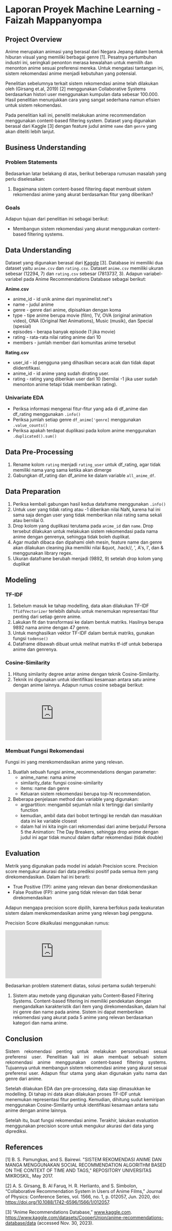 # Laporan Proyek Machine Learning - Faizah Mappanyompa

## Project Overview

Anime merupakan animasi yang berasal dari Negara Jepang dalam bentuk hiburan visual yang memiliki berbagai genre [1]. Pesatnya pertumbuhan industri ini, seringkali penonton merasa kewalahan untuk memilih dan menonton anime sesuai preferensi mereka. Untuk mengatasi tantangan ini, sistem rekomendasi anime menjadi kebutuhan yang potensial.

Penelitian sebelumnya terkait sistem rekomendasi anime telah dilakukan oleh (Girsang et.al, 2019) [2] menggunakan Collaborative Systems berdasarkan histori user menggunakan kumpulan data sebesar 100.000. Hasil penelitian menunjukkan cara yang sangat sederhana namun efisien untuk sistem rekomendasi.

Pada penelitian kali ini, peneliti melakukan anime recommendation menggunakan content-based filtering system. Dataset yang digunakan berasal dari Kaggle [3] dengan feature judul anime `name` dan `genre` yang akan diteliti lebih lanjut.

## Business Understanding

### Problem Statements

Bedasarkan latar belakang di atas, berikut beberapa rumusan masalah yang perlu diselesaikan:

1. Bagaimana sistem content-based filtering dapat membuat sistem rekomendasi anime yang akurat berdasarkan fitur yang diberikan?

### Goals

Adapun tujuan dari penelitian ini sebagai berikut:

- Membangun sistem rekomendasi yang akurat menggunakan content-based filtering systems.

## Data Understanding

Dataset yang digunakan berasal dari [Kaggle](https://www.kaggle.com/datasets/CooperUnion/anime-recommendations-database/data) [3]. Database ini memiliki dua dataset yaitu `anime.csv` dan `rating.csv`. Dataset `anime.csv` memiliki ukuran sebesar (12294, 7) dan `rating.csv` sebesar (7813737, 3). Adapun variabel-variabel pada Anime Recommendations Database sebagai berikut:

**Anime.csv**

- anime_id - id unik anime dari myanimelist.net's
- name - judul anime
- genre - genre dari anime, dipisahkan dengan koma
- type - tipe anime berupa movie (film), TV, OVA (original animation video), ONA (Original Net Animations), Music (musik), dan Special (spesial)
- episodes - berapa banyak episode (1 jika movie)
- rating - rata-rata nilai rating anime dari 10
- members - jumlah member dari komunitas anime tersebut

**Rating.csv**

- user_id - id pengguna yang dihasilkan secara acak dan tidak dapat diidentifikasi.
- anime_id - id anime yang sudah dirating user.
- rating - rating yang diberikan user dari 10 (bernilai -1 jika user sudah menonton anime tetapi tidak memberikan rating).

### Univariate EDA

- Periksa informasi mengenai fitur-fitur yang ada di df_anime dan df_rating menggunakan `.info()`
- Periksa jumlah setiap genre `df_anime['genre]` menggunakan `.value_counts()`
- Periksa apakah terdapat duplikasi pada kolom anime menggunakan `.duplicated().sum()`

## Data Pre-Processing

1. Rename kolom `rating` menjadi `rating_user` untuk df_rating, agar tidak memiliki nama yang sama ketika akan dimerge
2. Gabungkan df_rating dan df_anime ke dalam variable `all_anime_df`.

## Data Preparation

1. Periksa kembali gabungan hasil kedua dataframe menggunakan `.info()`
2. Untuk user yang tidak rating atau -1 diberikan nilai NaN, karena hal ini sama saja dengan user yang tidak memberikan nilai rating sama sekali atau bernilai 0.
3. Drop kolom yang duplikasi terutama pada `anime_id` dan `name`. Drop tersebut dilakukan untuk melakukan sistem rekomendasi pada nama anime dengan genrenya, sehingga tidak boleh duplikat.
4. Agar mudah dibaca dan dipahami oleh mesin, feature name dan genre akan dilakukan cleaning jika memiliki nilai &quot, .hack//, ', A's, I', dan & menggunakan library regex.
5. Ukuran dataframe berubah menjadi (9892, 9) setelah drop kolom yang duplikat

## Modeling

### TF-IDF

1. Sebelum masuk ke tahap modelling, data akan dilakukan TF-IDF `TfidfVectorizer` terlebih dahulu untuk menemukan representasi fitur penting dari setiap genre anime.
2. Lakukan fit dan transformasi ke dalam bentuk matriks. Hasilnya berupa 9892 nama anime dengan 47 genre.
3. Untuk menghasilkan vektor TF-IDF dalam bentuk matriks, gunakan fungsi `todense()`
4. Dataframe dibawah dibuat untuk melihat matriks tf-idf untuk beberapa anime dan genrenya.

### Cosine-Similarity

1. Hitung similarity degree antar anime dengan teknik Cosine-Similarity.
2. Teknik ini digunakan untuk identifikasi kesamaan antara satu anime dengan anime lainnya.
   Adapun rumus cosine sebagai berikut:

![Cosine Similarity](https://latex.codecogs.com/svg.latex?%5Cdpi%7B300%7D%20%5Csmall%20%5Cbg_white%20%5Cfn_cm%20%5Ctext%7BCosine%20Similarity%7D%20%3D%20%5Cfrac%7B%5Cmathbf%7BA%7D%20%5Ccdot%20%5Cmathbf%7BB%7D%7D%7B%5C%7C%5Cmathbf%7BA%7D%5C%7C%20%5Ccdot%20%5C%7C%5Cmathbf%7BB%7D%5C%7C%7D)

### Membuat Fungsi Rekomendasi

Fungsi ini yang merekomendasikan anime yang relevan.

1. Buatlah sebuah fungsi anime_recommendations dengan parameter:
   - anime_name: nama anime
   - similarity_data: fungsi cosine-similarity
   - items: name dan genre
   - Keluaran sistem rekomendasi berupa top-N recommendation.
2. Beberapa penjelasan method dan variable yang digunakan:
   - argpartition: mengambil sejumlah nilai k tertinggi dari similarity function
   - kemudian, ambil data dari bobot tertinggi ke rendah dan masukkan data ini ke variable closest
   - dalam hal ini kita ingin cari rekomendasi dari anime berjudul Persona 5 the Animation: The Day Breakers, sehingga drop anime dengan judul ini agar tidak muncul dalam daftar rekomendasi (tidak double)

## Evaluation

Metrik yang digunakan pada model ini adalah Precision score. Precision score mengukur akurasi dari data prediksi positif pada semua item yang direkomendasikan. Dalam hal ini berarti:

- True Positive (TP): anime yang relevan dan benar direkomendasikan
- False Positive (FP): anime yang tidak relevan dan tidak benar direkomendasikan

Adapun mengapa precision score dipilih, karena berfokus pada keakuratan sistem dalam merekomendasikan anime yang relevan bagi pengguna.

Precision Score dikalkulasi menggunakan rumus:

![Precision](https://latex.codecogs.com/svg.latex?%5Cdpi%7B300%7D%20%5Csmall%20%5Cbg_white%20%5Cfn_cm%20%5Ctext%7BPrecision%7D%20%3D%20%5Cfrac%7B%5Ctext%7BTrue%20Positives%7D%7D%7B%5Ctext%7BTrue%20Positives%7D%20%2B%20%5Ctext%7BFalse%20Positives%7D%7D)

Bedasarkan problem statement diatas, solusi pertama sudah terpenuhi:

1. Sistem atau metode yang digunakan yaitu Content-Based Filtering Systems. Content-based filtering ini memiliki pendekatan dengan mengandalkan karakteristik dari item yang direkomendasikan, dalam hal ini genre dan name pada anime. Sistem ini dapat memberikan rekomendasi yang akurat pada 5 anime yang relevan berdasarkan kategori dan nama anime.

## Conclusion

<p align="justify">Sistem rekomendasi penting untuk melakukan personalisasi sesuai preferensi user. Penelitian kali ini akan membuat sebuah sistem rekomendasi anime menggunakan content-based filtering systems. Tujuannya untuk membangun sistem rekomendasi anime yang akurat sesuai preferensi user. Adapun fitur utama yang akan digunakan yaitu nama dan genre dari anime.

Setelah dilakukan EDA dan pre-processing, data siap dimasukkan ke modelling. Di tahap ini data akan dilakukan proses TF-IDF untuk menemukan representasi fitur penting. Kemudian, dihitung sudut kemiripan menggunakan Cosine-Similarity untuk identifikasi kesamaan antara satu anime dengan anime lainnya.

Setelah itu, buat fungsi rekomendasi anime. Terakhir, lakukan evaluation menggunakan precision score untuk mengukur akurasi dari data yang diprediksi.</p>

## References

[1] B. S. Pamungkas, and S. Bairewi. "SISTEM REKOMENDASI ANIME DAN MANGA MENGGUNAKAN SOCIAL RECOMMENDATION ALGORITHM BASED ON THE CONTEXT OF TIME AND TAGS," REPOSITORY UNIVERSITAS MIKROSKIL, May 2017.

[2] A. S. Girsang, B. Al Faruq, H. R. Herlianto, and S. Simbolon, “Collaborative Recommendation System in Users of Anime Films,” Journal of Physics: Conference Series, vol. 1566, no. 1, p. 012057, Jun. 2020, doi: https://doi.org/10.1088/1742-6596/1566/1/012057.

[3] “Anime Recommendations Database,” www.kaggle.com. https://www.kaggle.com/datasets/CooperUnion/anime-recommendations-database/data (accessed Nov. 30, 2023).
‌
